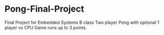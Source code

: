 # Pong-Final-Project
Final Project for Embedded Systems B class
Two player Pong with optional 1 player vs CPU
Game runs up to 3 points.
